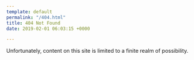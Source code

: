 ```yaml
---
template: default
permalink: "/404.html"
title: 404 Not Found
date: 2019-02-01 06:03:15 +0000

---
```

Unfortunately, content on this site is limited to a finite realm of possibility.
